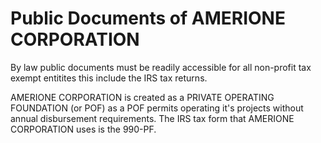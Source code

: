 # Public Documents of AMERIONE CORPORATION
By law public documents must be readily accessible for all non-profit tax exempt entitites this include the IRS tax returns.

AMERIONE CORPORATION is created as a PRIVATE OPERATING FOUNDATION (or POF) as a POF permits operating it's projects without annual disbursement requirements. The IRS tax form that AMERIONE CORPORATION uses is the 990-PF.

